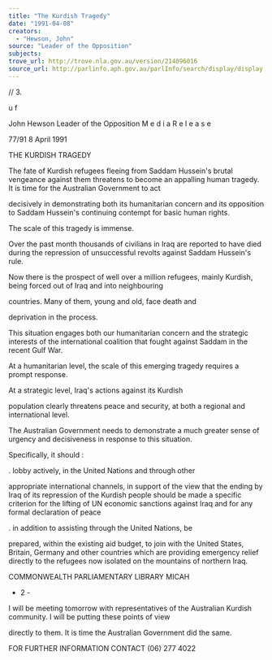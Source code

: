 ```yaml
---
title: "The Kurdish Tragedy"
date: "1991-04-08"
creators:
  - "Hewson, John"
source: "Leader of the Opposition"
subjects:
trove_url: http://trove.nla.gov.au/version/214096016
source_url: http://parlinfo.aph.gov.au/parlInfo/search/display/display.w3p;query=Id%3A%22media/pressrel/HPR02005208%22
---
```


 // 3.

 u f 

 John Hewson Leader of the Opposition  M e d i a  R e l e a s e

 77/91 8 April 1991

 THE KURDISH TRAGEDY

 The fate of Kurdish refugees fleeing from Saddam Hussein's brutal  vengeance against them threatens to become an appalling human  tragedy. It is time for the Australian Government to act 

 decisively in demonstrating both its humanitarian concern and its  opposition to Saddam Hussein's continuing contempt for basic  human rights.

 The scale of this tragedy is immense.

 Over the past month thousands of civilians in Iraq are reported  to have died during the repression of unsuccessful revolts  against Saddam Hussein's rule.

 Now there is the prospect of well over a million refugees, mainly  Kurdish, being forced out of Iraq and into neighbouring 

 countries. Many of them, young and old, face death and

 deprivation in the process.

 This situation engages both our humanitarian concern and the  strategic interests of the international coalition that fought  against Saddam in the recent Gulf War.

 At a humanitarian level, the scale of this emerging tragedy  requires a prompt response.

 At a strategic level, Iraq's actions against its Kurdish 

 population clearly threatens peace and security, at both a  regional and international level.

 The Australian Government needs to demonstrate a much greater  sense of urgency and decisiveness in response to this situation.

 Specifically, it should :

 .  lobby actively, in the United Nations and through other 

 appropriate international channels, in support of the view  that the ending by Iraq of its repression of the Kurdish  people should be made a specific criterion for the lifting  of UN economic sanctions against Iraq and for any formal  declaration of peace

 .  in addition to assisting through the United Nations, be 

 prepared, within the existing aid budget, to join with the  United States, Britain, Germany and other countries which  are providing emergency relief directly to the refugees now  isolated on the mountains of northern Iraq.

 COMMONWEALTH  PARLIAMENTARY LIBRARY  MICAH

 -  2 -

 I will be meeting tomorrow with representatives of the Australian  Kurdish community. I will be putting these points of view 

 directly to them. It is time the Australian Government did the  same.

 FOR FURTHER INFORMATION CONTACT (06) 277 4022

